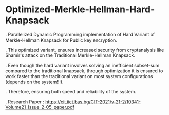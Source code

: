 # Optimized-Merkle-Hellman-Hard-Knapsack
. Parallelized Dynamic Programming implementation of Hard Variant of Merkle-Hellman Knapsack for Public key encryption.<br>

. This optimized variant, ensures increased security from cryptanalysis like Shamir's attack on the Traditional Merkle-Hellman Knapsack.<br>

. Even though the hard variant involves solving an inefficient subset-sum compared to the traditional knapsack, through optimization it is ensured to work faster than the           traditional variant on most system configurations (depends on the system!!!).<br>
  
. Therefore, ensuring both speed and reliability of the system.

. Research Paper : https://cit.iict.bas.bg/CIT-2021/v-21-2/10341-Volume21_Issue_2-05_paper.pdf
